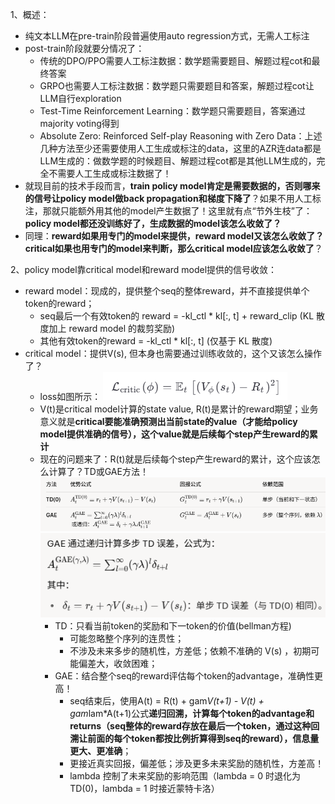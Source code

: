 1、概述：  
* 纯文本LLM在pre-train阶段普遍使用auto regression方式，无需人工标注
* post-train阶段就要分情况了：
  * 传统的DPO/PPO需要人工标注数据：数学题需要题目、解题过程cot和最终答案
  * GRPO也需要人工标注数据：数学题只需要题目和答案，解题过程cot让LLM自行exploration
  * Test-Time Reinforcement Learning：数学题只需要题目，答案通过majority voting得到
  * Absolute Zero: Reinforced Self-play Reasoning with Zero Data：上述几种方法至少还需要使用人工生成或标注的data，这里的AZR连data都是LLM生成的：做数学题的时候题目、解题过程cot都是其他LLM生成的，完全不需要人工生成或标注数据了！
* 就现目前的技术手段而言，**train policy model肯定是需要数据的，否则哪来的信号让policy model做back propagation和梯度下降了**？如果不用人工标注，那就只能额外用其他的model产生数据了！这里就有点“节外生枝”了：**policy model都还没训练好了，生成数据的model该怎么收敛了？**
* 同理：**reward如果用专门的model来提供，reward model又该怎么收敛了？ critical如果也用专门的model来判断，那么critical model应该怎么收敛了**？  

2、policy model靠critical model和reward model提供的信号收敛：
* reward model：现成的，提供整个seq的整体reward，并不直接提供单个token的reward；
  * seq最后一个有效token的 reward = -kl_ctl * kl[:, t] + reward_clip (KL 散度加上 reward model 的裁剪奖励)
  * 其他有效token的reward = -kl_ctl * kl[:, t] (仅基于 KL 散度)
* critical model：提供V(s), 但本身也需要通过训练收敛的，这个又该怎么操作了？
  * loss如图所示：  ![img.png](img.png)
  * V(t)是critical model计算的state value, R(t)是累计的reward期望；业务意义就是**critical要能准确预测出当前state的value（才能给policy model提供准确的信号），这个value就是后续每个step产生reward的累计**
  * 现在的问题来了：R(t)就是后续每个step产生reward的累计，这个应该怎么计算了？TD或GAE方法！
    ![img_1.png](img_1.png)![img_2.png](img_2.png)
    * TD：只看当前token的奖励和下一token的价值(bellman方程)
      * 可能忽略整个序列的连贯性；
      * 不涉及未来多步的随机性，方差低；依赖不准确的 V(s) ，初期可能偏差大，收敛困难；
    * GAE：结合整个seq的reward评估每个token的advantage，准确性更高！
      * seq结束后，使用A(t) = R(t) + gam*V(t+1) - V(t) + gam*lam*A(t+1)公式**递归回溯，计算每个token的advantage和returns（seq整体的reward存放在最后一个token，通过这种回溯让前面的每个token都按比例折算得到seq的reward），信息量更大、更准确**；
      * 更接近真实回报，偏差低；涉及更多未来奖励的随机性，方差高！
      * lambda 控制了未来奖励的影响范围（lambda = 0 时退化为 TD(0)，lambda = 1 时接近蒙特卡洛）